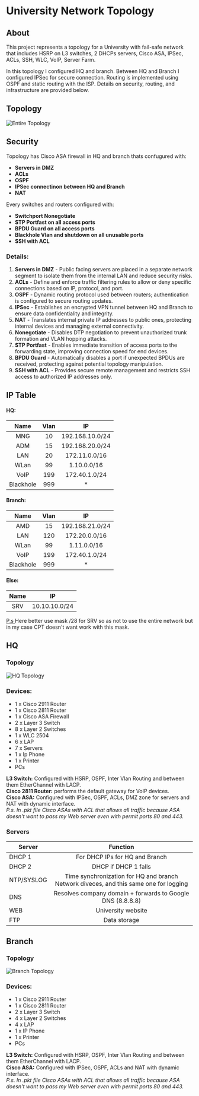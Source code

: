 # University Network Topology
## About
This project represents a topology for a University with fail-safe network that includes HSRP on L3 switches, 2 DHCPs servers, Cisco ASA, IPSec, ACLs, SSH, WLC, VoIP, Server Farm.

In this topology I configured HQ and branch. Between HQ and Branch I configured IPSec for secure connection. Routing is implemented using OSPF and static routing with the ISP. Details on security, routing, and infrastructure are provided below.

## Topology
![Entire Topology](https://github.com/gwill1337/University-Network/blob/main/Images/Network.png?raw=true)

## Security
Topology has Cisco ASA firewall in HQ and branch thats confugured with:
* **Servers in DMZ**   
* **ACLs**   
* **OSPF**
* **IPSec connectinon between HQ and Branch**   
* **NAT**

Every switches and routers configured with:
* **Switchport Nonegotiate**
* **STP Portfast on all access ports**
* **BPDU Guard on all access ports**
* **Blackhole Vlan and shutdown on all unusable ports**
* **SSH with ACL**

### Details:

1. **Servers in DMZ** - Public facing servers are placed in a separate network segment to isolate them from the internal LAN and reduce security risks.
2. **ACLs** - Define and enforce traffic filtering rules to allow or deny specific connections based on IP, protocol, and port.
3. **OSPF** - Dynamic routing protocol used between routers; authentication is configured to secure routing updates.
4. **IPSec** - Establishes an encrypted VPN tunnel between HQ and Branch to ensure data confidentiality and integrity.
5. **NAT** - Translates internal private IP addresses to public ones, protecting internal devices and managing external connectivity.
6. **Nonegotiate** - Disables DTP negotiation to prevent unauthorized trunk formation and VLAN hopping attacks.
7. **STP Portfast** - Enables immediate transition of access ports to the forwarding state, improving connection speed for end devices.
8. **BPDU Guard** - Automatically disables a port if unexpected BPDUs are received, protecting against potential topology manipulation.
9. **SSH with ACL** - Provides secure remote management and restricts SSH access to authorized IP addresses only.

## IP Table
#### HQ:
Name          | Vlan          |     IP
:---------: | :----------:  | :----------:
MNG         | 10              | 192.168.10.0/24
ADM  | 15 | 192.168.20.0/24
LAN | 20 | 172.11.0.0/16
WLan | 99 | 1.10.0.0/16
VoIP | 199 | 172.40.1.0/24
Blackhole | 999 | *
#### Branch:
Name         | Vlan          |     IP
:---------: | :----------:  | :----------:
AMD | 15 | 192.168.21.0/24
LAN | 120 | 172.20.0.0/16
WLan | 99 | 1.11.0.0/16
VoIP | 199 | 172.40.1.0/24
Blackhole | 999 | *

#### Else:
Name         |     IP
:---------:  | :----------:
SRV | 10.10.10.0/24

[P.s ](#else) Here better use mask /28 for SRV so as not to use the entire network but in my case CPT doesn't want work with this mask.

## HQ
### Topology
![HQ Topology](https://github.com/gwill1337/University-Network/blob/main/Images/HQ.png?raw=true)
### Devices:
* 1 x Cisco 2911 Router
* 1 x Cisco 2811 Router 
* 1 x Cisco ASA Firewall
* 2 x Layer 3 Switch
* 8 x Layer 2 Switches
* 1 x WLC 2504
* 6 x LAP
* 7 x Servers
* 1 x Ip Phone
* 1 x Printer
* PCs

**L3 Switch:** Configured with HSRP, OSPF, Inter Vlan Routing and between them EtherChannel with LACP.   
**Cisco 2811 Router:** performs the default gateway for VoIP devices.     
**Cisco ASA:** Configured with IPSec, OSPF, ACLs, DMZ zone for servers and NAT with dynamic interface.  
*P.s. In .pkt file Cisco ASAs with ACL that allows all traffic because ASA doesn't want to pass my Web server even with permit ports 80 and 443.*



### Servers

Server      |     Function
---------   |    :----------:
DHCP 1        | For DHCP IPs for HQ and Branch
DHCP 2       | DHCP if DHCP 1 falls
NTP/SYSLOG         | Time synchronization for HQ and branch Network diveces, and this same one for logging
DNS         | Resolves company domain + forwards to Google DNS (8.8.8.8)
WEB         | University website
FTP         | Data storage

## Branch
### Topology
![Branch Topology](https://github.com/gwill1337/University-Network/blob/main/Images/Branch.png?raw=true)
### Devices:
* 1 x Cisco 2911 Router
* 1 x Cisco 2811 Router  
* 2 x Layer 3 Switch
* 4 x Layer 2 Switches
* 4 x LAP
* 1 x IP Phone
* 1 x Printer
* PCs

**L3 Switch:** Configured with HSRP, OSPF, Inter Vlan Routing and between them EtherChannel with LACP.   
**Cisco ASA:** Configured with IPSec, OSPF, ACLs and NAT with dynamic interface.  
*P.s. In .pkt file Cisco ASAs with ACL that allows all traffic because ASA doesn't want to pass my Web server even with permit ports 80 and 443.*

